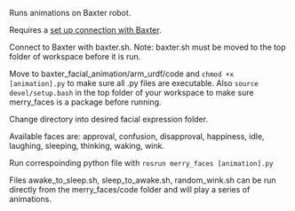 Runs animations on Baxter robot.

Requires a [set up connection with Baxter](http://sdk.rethinkrobotics.com/wiki/Workstation_Setup).

Connect to Baxter with baxter.sh. Note: baxter.sh must be moved to the top folder of workspace before it is run.

Move to baxter_facial_animation/arm_urdf/code and `chmod +x [animation].py` to make sure all .py files are executable.
Also `source devel/setup.bash` in the top folder of your workspace to make sure merry_faces is a package before running.


Change directory into desired facial expression folder.

Available faces are: approval, confusion, disapproval, happiness, idle, laughing, sleeping, thinking, waking, wink.

Run correspoinding python file with ```rosrun merry_faces [animation].py```

Files awake_to_sleep.sh, sleep_to_awake.sh, random_wink.sh can be run directly from the merry_faces/code folder and will play a series of animations.
